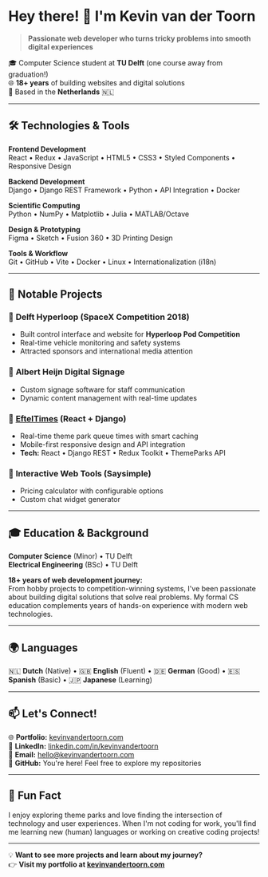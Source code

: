 # Hey there! 👋 I'm Kevin van der Toorn

> **Passionate web developer who turns tricky problems into smooth digital experiences**

🎓 Computer Science student at **TU Delft** (one course away from graduation!)  
🌐 **18+ years** of building websites and digital solutions  
📍 Based in the **Netherlands** 🇳🇱

---

## 🛠️ Technologies & Tools

**Frontend Development**  
React • Redux • JavaScript • HTML5 • CSS3 • Styled Components • Responsive Design

**Backend Development**  
Django • Django REST Framework • Python • API Integration • Docker

**Scientific Computing**  
Python • NumPy • Matplotlib • Julia • MATLAB/Octave

**Design & Prototyping**  
Figma • Sketch • Fusion 360 • 3D Printing Design

**Tools & Workflow**  
Git • GitHub • Vite • Docker • Linux • Internationalization (i18n)

---

## 🎯 Notable Projects

### 🚀 **Delft Hyperloop** (SpaceX Competition 2018)
- Built control interface and website for **Hyperloop Pod Competition**
- Real-time vehicle monitoring and safety systems
- Attracted sponsors and international media attention

### 🏪 **Albert Heijn Digital Signage**
- Custom signage software for staff communication
- Dynamic content management with real-time updates

### 🎢 **[EftelTimes](https://github.com/KevinvdT/EftelTimes)** (React + Django)
- Real-time theme park queue times with smart caching
- Mobile-first responsive design and API integration
- **Tech:** React • Django REST • Redux Toolkit • ThemeParks API

### 🔧 **Interactive Web Tools** (Saysimple)
- Pricing calculator with configurable options
- Custom chat widget generator

---

## 🎓 Education & Background

**Computer Science** (Minor) • TU Delft  
**Electrical Engineering** (BSc) • TU Delft

**18+ years of web development journey:**  
From hobby projects to competition-winning systems, I've been passionate about building digital solutions that solve real problems. My formal CS education complements years of hands-on experience with modern web technologies.

---

## 🌍 Languages

🇳🇱 **Dutch** (Native) • 🇬🇧 **English** (Fluent) • 🇩🇪 **German** (Good) • 🇪🇸 **Spanish** (Basic) • 🇯🇵 **Japanese** (Learning)

---

## 📫 Let's Connect!

🌐 **Portfolio:** [kevinvandertoorn.com](https://kevinvandertoorn.com)  
💼 **LinkedIn:** [linkedin.com/in/kevinvandertoorn](https://www.linkedin.com/in/kevinvandertoorn/)  
📧 **Email:** hello@kevinvandertoorn.com  
🐙 **GitHub:** You're here! Feel free to explore my repositories

---

## 🎢 Fun Fact

I enjoy exploring theme parks and love finding the intersection of technology and user experiences. When I'm not coding for work, you'll find me learning new (human) languages or working on creative coding projects!

---

💡 **Want to see more projects and learn about my journey?**  
👉 **Visit my portfolio at [kevinvandertoorn.com](https://kevinvandertoorn.com)**
